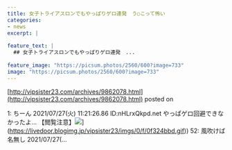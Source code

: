 ```yaml
---
title: 女子トライアスロンでもやっぱりゲロ連発　う○こって怖い
categories:
- news
excerpt: |
  
feature_text: |
  ## 女子トライアスロンでもやっぱりゲロ連発　...
  
feature_image: "https://picsum.photos/2560/600?image=733"
image: "https://picsum.photos/2560/600?image=733"
---
```


[http://vipsister23.com/archives/9862078.html](http://vipsister23.com/archives/9862078.html)
posted on 

<!--more-->

1: ちーん 2021/07/27(火) 11:21:26.86 ID:nHLrxQkpd.net やっぱゲロ回避できなかったよ… 【閲覧注意】![](https://livedoor.blogimg.jp/vipsister23/imgs/8/0/803befec.jpg[https://livedoor.blogimg.jp/vipsister23/imgs/0/f/0f324bbd.gif)](https://livedoor.blogimg.jp/vipsister23/imgs/0/f/0f324bbd.gif)) 52: 風吹けば名無し 2021/07/27(...
